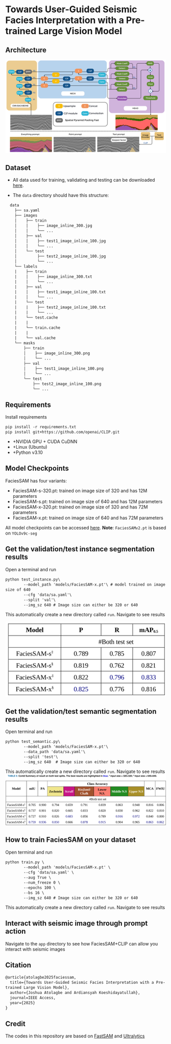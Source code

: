 # Towards User-Guided Seismic Facies Interpretation with a Pre-trained Large Vision Model

## Architecture
<img src='figures/arc.png'>

## Dataset
- All data used for training, validating and testing can be downloaded [here](https://drive.google.com/drive/folders/1Hx4BwVMhB4ElkggcKbc60UexywIEo9UL?usp=sharing). 

- The `data` directory should have this structure: 
```text
  data   
    ├── sa.yaml
    ├── images
    │    ├── train
    │    │    ├── image_inline_300.jpg
    │    │    └── ...
    │    ├── val
    │    │    ├── test1_image_inline_100.jpg
    │    │    └── ...
    │    └── test
    │         ├── test2_image_inline_100.jpg
    │         └── ...
    └── labels
    |    ├── train
    |    │    ├── image_inline_300.txt
    |    │    └── ...
    |    ├── val
    |    │    ├── test1_image_inline_100.txt
    |    │    └── ...
    |    └── test
    |    |    ├── test2_image_inline_100.txt
    |    |    └── ...
    |    └── test.cache
    |    |
    |    └── train.cache
    |    |
    |    └── val.cache   
    └── masks
        ├── train
        │    ├── image_inline_300.png
        │    └── ...
        ├── val
        │    ├── test1_image_inline_100.png
        │    └── ...
        └── test
            ├── test2_image_inline_100.png
            └── ...
```
## Requirements
Install requirements
```shell
pip install -r requirements.txt
pip install git+https://github.com/openai/CLIP.git
```
+ +NVIDIA GPU + CUDA CuDNN
+ +Linux (Ubuntu)
+ +Python v3.10

## Model Checkpoints
FaciesSAM has four variants:
- FaciesSAM-s-320.pt: trained on image size of 320 and has 12M parameters
- FaciesSAM-s.pt: trained on image size of 640 and has 12M parameters 
- FaciesSAM-x-320.pt: trained on image size of 320 and has 72M parameters
- FaciesSAM-x.pt: trained on image size of 640 and has 72M parameters

All model checkpoints can be accessed [here](https://drive.google.com/drive/folders/17aGBTfwzZJOMS5jT2QkVEQ-m9SqpQWW1). **Note**: `FaciesSAMv2.pt` is based on `YOLOv9c-seg`  
## Get the validation/test instance segmentation results
Open a terminal and run
```shell
python test_instance.py\
        --model_path 'models/FaciesSAM-x.pt'\ # model trained on image size of 640
        --cfg 'data/sa.yaml'\
        --split 'val'\
        --img_sz 640 # Image size can either be 320 or 640
```
This automatically create a new directory called `run`. Navigate to see results
<div style="display:table-cell; vertical-align:middle; text-align:center; width:90cm">
        <img src="figures/instance.png">
</div>

##  Get the validation/test semantic segmentation results
Open terminal and run
```shell
python test_semantic.py\
        --model_path 'models/FaciesSAM-x.pt'\
        --data_path 'data/sa.yaml'\
        --split 'test'\
        --img_sz 640  # Image size can either be 320 or 640
```
This automatically create a new directory called `run`. Navigate to see results
<img src='figures/semantic.png'>

## How to train FaciesSAM on your dataset
Open terminal and run
```shell
python train.py \
        --model_path 'models/FaciesSAM-x.pt' \
        --cfg 'data/sa.yaml' \
        --aug True \
        --num_freeze 0 \
        --epochs 100 \
        --bs 16 \
        --img_sz 640 # Image size can either be 320 or 640

```
This automatically create a new directory called `run`. Navigate to see results

## Interact with seismic image through prompt action
Navigate to the `app` directory to see how FaciesSAM+CLIP can allow you interact with seismic images 

## Citation
```text
@article{atolagbe2025faciessam,
  title={Towards User-Guided Seismic Facies Interpretation with a Pre-trained Large Vision Model},
  author={Joshua Atolagbe and Ardiansyah Koeshidayatullah},
  journal=IEEE Access,
  year={2025}
}
```
## Credit
The codes in this repository are based on [FastSAM](https://github.com/CASIA-IVA-Lab/FastSAM/tree/main) and [Ultralytics](https://github.com/ultralytics/ultralytics)